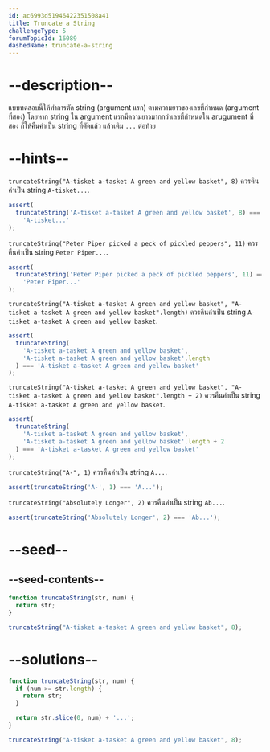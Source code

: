 ```yaml
---
id: ac6993d51946422351508a41
title: Truncate a String
challengeType: 5
forumTopicId: 16089
dashedName: truncate-a-string
---
```


# --description--
แบบทดสอบนี้ให้ทำการตัด string (argument แรก) ตามความยาวของเลขที่กำหนด (argument ที่สอง) 
โดยหาก string ใน argument แรกมีความยาวมากกว่าเลขที่กำหนดใน arugument ที่สอง ก็ให้คืนค่าเป็น string ที่ตัดแล้ว แล้วเติม `...` ต่อท้าย


# --hints--

`truncateString("A-tisket a-tasket A green and yellow basket", 8)` ควรคืนค่าเป็น string `A-tisket...`.

```js
assert(
  truncateString('A-tisket a-tasket A green and yellow basket', 8) ===
    'A-tisket...'
);
```

`truncateString("Peter Piper picked a peck of pickled peppers", 11)` ควรคืนค่าเป็น string `Peter Piper...`.

```js
assert(
  truncateString('Peter Piper picked a peck of pickled peppers', 11) ===
    'Peter Piper...'
);
```

`truncateString("A-tisket a-tasket A green and yellow basket", "A-tisket a-tasket A green and yellow basket".length)` ควรคืนค่าเป็น string `A-tisket a-tasket A green and yellow basket`.

```js
assert(
  truncateString(
    'A-tisket a-tasket A green and yellow basket',
    'A-tisket a-tasket A green and yellow basket'.length
  ) === 'A-tisket a-tasket A green and yellow basket'
);
```

`truncateString("A-tisket a-tasket A green and yellow basket", "A-tisket a-tasket A green and yellow basket".length + 2)` ควรคืนค่าเป็น string `A-tisket a-tasket A green and yellow basket`.

```js
assert(
  truncateString(
    'A-tisket a-tasket A green and yellow basket',
    'A-tisket a-tasket A green and yellow basket'.length + 2
  ) === 'A-tisket a-tasket A green and yellow basket'
);
```

`truncateString("A-", 1)` ควรคืนค่าเป็น string `A...`.

```js
assert(truncateString('A-', 1) === 'A...');
```

`truncateString("Absolutely Longer", 2)` ควรคืนค่าเป็น string `Ab...`.

```js
assert(truncateString('Absolutely Longer', 2) === 'Ab...');
```

# --seed--

## --seed-contents--

```js
function truncateString(str, num) {
  return str;
}

truncateString("A-tisket a-tasket A green and yellow basket", 8);
```

# --solutions--

```js
function truncateString(str, num) {
  if (num >= str.length) {
    return str;
  }

  return str.slice(0, num) + '...';
}

truncateString("A-tisket a-tasket A green and yellow basket", 8);
```
